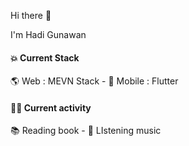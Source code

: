 Hi there 👋

I'm Hadi Gunawan 

#### 💥 Current Stack 
🌎 Web : MEVN Stack -
📱 Mobile : Flutter

#### 🧑‍🏫 Current activity
📚 Reading book -
🎵 LIstening music
<!---
hadig007/hadig007 is a ✨ special ✨ repository because its `README.md` (this file) appears on your GitHub profile.
You can click the Preview link to take a look at your changes.
--->
